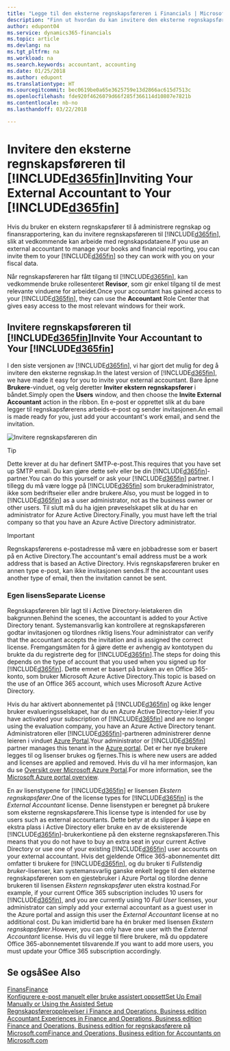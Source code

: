 ```yaml
---
title: "Legge til den eksterne regnskapsføreren i Financials | Microsoft-dokumentasjon"
description: "Finn ut hvordan du kan invitere den eksterne regnskapsføreren til Finance and Operations, Business edition."
author: edupont04
ms.service: dynamics365-financials
ms.topic: article
ms.devlang: na
ms.tgt_pltfrm: na
ms.workload: na
ms.search.keywords: accountant, accounting
ms.date: 01/25/2018
ms.author: edupont
ms.translationtype: HT
ms.sourcegitcommit: bec0619be0a65e3625759e13d2866ac615d7513c
ms.openlocfilehash: fde920f4626079d66f285f366114d10807e7821b
ms.contentlocale: nb-no
ms.lasthandoff: 03/22/2018

---
```

# <a name="inviting-your-external-accountant-to-your-included365finincludesd365finmdmd"></a><span data-ttu-id="7eec3-103">Invitere den eksterne regnskapsføreren til [!INCLUDE[d365fin](includes/d365fin_md.md)]</span><span class="sxs-lookup"><span data-stu-id="7eec3-103">Inviting Your External Accountant to Your [!INCLUDE[d365fin](includes/d365fin_md.md)]</span></span>
<span data-ttu-id="7eec3-104">Hvis du bruker en ekstern regnskapsfører til å administrere regnskap og finansrapportering, kan du invitere regnskapsføreren til [!INCLUDE[d365fin](includes/d365fin_md.md)], slik at vedkommende kan arbeide med regnskapsdataene.</span><span class="sxs-lookup"><span data-stu-id="7eec3-104">If you use an external accountant to manage your books and financial reporting, you can invite them to your [!INCLUDE[d365fin](includes/d365fin_md.md)] so they can work with you on your fiscal data.</span></span>

<span data-ttu-id="7eec3-105">Når regnskapsføreren har fått tilgang til [!INCLUDE[d365fin](includes/d365fin_md.md)], kan vedkommende bruke rollesenteret **Revisor**, som gir enkel tilgang til de mest relevante vinduene for arbeidet.</span><span class="sxs-lookup"><span data-stu-id="7eec3-105">Once your accountant has gained access to your [!INCLUDE[d365fin](includes/d365fin_md.md)], they can use the **Accountant** Role Center that gives easy access to the most relevant windows for their work.</span></span>  

## <a name="invite-your-accountant-to-your-included365finincludesd365finmdmd"></a><span data-ttu-id="7eec3-106">Invitere regnskapsføreren til [!INCLUDE[d365fin](includes/d365fin_md.md)]</span><span class="sxs-lookup"><span data-stu-id="7eec3-106">Invite Your Accountant to Your [!INCLUDE[d365fin](includes/d365fin_md.md)]</span></span>
<span data-ttu-id="7eec3-107">I den siste versjonen av [!INCLUDE[d365fin](includes/d365fin_md.md)], vi har gjort det mulig for deg å invitere den eksterne regnskap.</span><span class="sxs-lookup"><span data-stu-id="7eec3-107">In the latest version of [!INCLUDE[d365fin](includes/d365fin_md.md)], we have made it easy for you to invite your external accountant.</span></span> <span data-ttu-id="7eec3-108">Bare åpne **Brukere**-vinduet, og velg deretter **Inviter ekstern regnskapsfører** i båndet.</span><span class="sxs-lookup"><span data-stu-id="7eec3-108">Simply open the **Users** window, and then choose the **Invite External Accountant** action in the ribbon.</span></span> <span data-ttu-id="7eec3-109">En e-post er opprettet slik at du bare legger til regnskapsførerens arbeids-e-post og sender invitasjonen.</span><span class="sxs-lookup"><span data-stu-id="7eec3-109">An email is made ready for you, just add your accountant's work email, and send the invitation.</span></span>  

![Invitere regnskapsføreren din](./media/finance-invite-accountant/invite-accountant.png)

> [!TIP]  
>  <span data-ttu-id="7eec3-111">Dette krever at du har definert SMTP-e-post.</span><span class="sxs-lookup"><span data-stu-id="7eec3-111">This requires that you have set up SMTP email.</span></span> <span data-ttu-id="7eec3-112">Du kan gjøre dette selv eller be din [!INCLUDE[d365fin](includes/d365fin_md.md)]-partner.</span><span class="sxs-lookup"><span data-stu-id="7eec3-112">You can do this yourself or ask your [!INCLUDE[d365fin](includes/d365fin_md.md)] partner.</span></span> <span data-ttu-id="7eec3-113">I tillegg du må være logge på [!INCLUDE[d365fin](includes/d365fin_md.md)] som brukeradministrator, ikke som bedriftseier eller andre brukere.</span><span class="sxs-lookup"><span data-stu-id="7eec3-113">Also, you must be logged in to [!INCLUDE[d365fin](includes/d365fin_md.md)] as a user administrator, not as the business owner or other users.</span></span> <span data-ttu-id="7eec3-114">Til slutt må du ha igjen prøveselskapet slik at du har en administrator for Azure Active Directory.</span><span class="sxs-lookup"><span data-stu-id="7eec3-114">Finally, you must have left the trial company so that you have an Azure Active Directory administrator.</span></span>  

> [!IMPORTANT]  
>  <span data-ttu-id="7eec3-115">Regnskapsførerens e-postadresse må være en jobbadresse som er basert på en Active Directory.</span><span class="sxs-lookup"><span data-stu-id="7eec3-115">The accountant's email address must be a work address that is based an Active Directory.</span></span> <span data-ttu-id="7eec3-116">Hvis regnskapsføreren bruker en annen type e-post, kan ikke invitasjonen sendes.</span><span class="sxs-lookup"><span data-stu-id="7eec3-116">If the accountant uses another type of email, then the invitation cannot be sent.</span></span>  

### <a name="separate-license"></a><span data-ttu-id="7eec3-117">Egen lisens</span><span class="sxs-lookup"><span data-stu-id="7eec3-117">Separate License</span></span>
<span data-ttu-id="7eec3-118">Regnskapsføreren blir lagt til i Active Directory-leietakeren din bakgrunnen.</span><span class="sxs-lookup"><span data-stu-id="7eec3-118">Behind the scenes, the accountant is added to your Active Directory tenant.</span></span> <span data-ttu-id="7eec3-119">Systemansvarlig kan kontrollere at regnskapsføreren godtar invitasjonen og tilordnes riktig lisens.</span><span class="sxs-lookup"><span data-stu-id="7eec3-119">Your administrator can verify that the accountant accepts the invitation and is assigned the correct license.</span></span> <span data-ttu-id="7eec3-120">Fremgangsmåten for å gjøre dette er avhengig av kontotypen du brukte da du registrerte deg for [!INCLUDE[d365fin](includes/d365fin_md.md)].</span><span class="sxs-lookup"><span data-stu-id="7eec3-120">The steps for doing this depends on the type of account that you used when you signed up for [!INCLUDE[d365fin](includes/d365fin_md.md)].</span></span> <span data-ttu-id="7eec3-121">Dette emnet er basert på bruken av en Office 365-konto, som bruker Microsoft Azure Active Directory.</span><span class="sxs-lookup"><span data-stu-id="7eec3-121">This topic is based on the use of an Office 365 account, which uses Microsoft Azure Active Directory.</span></span>  

<span data-ttu-id="7eec3-122">Hvis du har aktivert abonnementet på [!INCLUDE[d365fin](includes/d365fin_md.md)] og ikke lenger bruker evalueringsselskapet, har du en Azure Active Directory-leier.</span><span class="sxs-lookup"><span data-stu-id="7eec3-122">If you have activated your subscription of [!INCLUDE[d365fin](includes/d365fin_md.md)] and are no longer using the evaluation company, you have an Azure Active Directory tenant.</span></span> <span data-ttu-id="7eec3-123">Administratoren eller [!INCLUDE[d365fin](includes/d365fin_md.md)]-partneren administrerer denne leieren i vinduet [Azure Portal](https://portal.azure.com).</span><span class="sxs-lookup"><span data-stu-id="7eec3-123">Your administrator or [!INCLUDE[d365fin](includes/d365fin_md.md)] partner manages this tenant in the [Azure portal](https://portal.azure.com).</span></span> <span data-ttu-id="7eec3-124">Det er her nye brukere legges til og lisenser brukes og fjernes.</span><span class="sxs-lookup"><span data-stu-id="7eec3-124">This is where new users are added and licenses are applied and removed.</span></span> <span data-ttu-id="7eec3-125">Hvis du vil ha mer informasjon, kan du se [Oversikt over Microsoft Azure Portal](https://docs.microsoft.com/en-us/azure/azure-portal-overview).</span><span class="sxs-lookup"><span data-stu-id="7eec3-125">For more information, see the [Microsoft Azure portal overview](https://docs.microsoft.com/en-us/azure/azure-portal-overview).</span></span>  

<span data-ttu-id="7eec3-126">En av lisenstypene for [!INCLUDE[d365fin](includes/d365fin_md.md)] er lisensen *Ekstern regnskapsfører*.</span><span class="sxs-lookup"><span data-stu-id="7eec3-126">One of the license types for [!INCLUDE[d365fin](includes/d365fin_md.md)] is the *External Accountant* license.</span></span> <span data-ttu-id="7eec3-127">Denne lisenstypen er beregnet på brukere som eksterne regnskapsførere.</span><span class="sxs-lookup"><span data-stu-id="7eec3-127">This license type is intended for use by users such as external accountants.</span></span> <span data-ttu-id="7eec3-128">Dette betyr at du slipper å kjøpe en ekstra plass i Active Directory eller bruke en av de eksisterende [!INCLUDE[d365fin](includes/d365fin_md.md)]-brukerkontiene på den eksterne regnskapsføreren.</span><span class="sxs-lookup"><span data-stu-id="7eec3-128">This means that you do not have to buy an extra seat in your current Active Directory or use one of your existing [!INCLUDE[d365fin](includes/d365fin_md.md)] user accounts on your external accountant.</span></span> <span data-ttu-id="7eec3-129">Hvis det gjeldende Office 365-abonnementet ditt omfatter ti brukere for [!INCLUDE[d365fin](includes/d365fin_md.md)], og du bruker ti *Fullstendig bruker*-lisenser, kan systemansvarlig ganske enkelt legge til den eksterne regnskapsføreren som en gjestebruker i Azure Portal og tilordne denne brukeren til lisensen *Ekstern regnskapsfører* uten ekstra kostnad.</span><span class="sxs-lookup"><span data-stu-id="7eec3-129">For example, if your current Office 365 subscription includes 10 users for [!INCLUDE[d365fin](includes/d365fin_md.md)], and you are currently using 10 *Full User* licenses, your administrator can simply add your external accountant as a guest user in the Azure portal and assign this user the *External Accountant* license at no additional cost.</span></span> <span data-ttu-id="7eec3-130">Du kan imidlertid bare ha én bruker med lisensen *Ekstern regnskapsfører*.</span><span class="sxs-lookup"><span data-stu-id="7eec3-130">However, you can only have one user with the *External Accountant* license.</span></span> <span data-ttu-id="7eec3-131">Hvis du vil legge til flere brukere, må du oppdatere Office 365-abonnementet tilsvarende.</span><span class="sxs-lookup"><span data-stu-id="7eec3-131">If you want to add more users, you must update your Office 365 subscription accordingly.</span></span>  

## <a name="see-also"></a><span data-ttu-id="7eec3-132">Se også</span><span class="sxs-lookup"><span data-stu-id="7eec3-132">See Also</span></span>
[<span data-ttu-id="7eec3-133">Finans</span><span class="sxs-lookup"><span data-stu-id="7eec3-133">Finance</span></span>](finance.md)  
[<span data-ttu-id="7eec3-134">Konfigurere e-post manuelt eller bruke assistert oppsett</span><span class="sxs-lookup"><span data-stu-id="7eec3-134">Set Up Email Manually or Using the Assisted Setup</span></span>](madeira-how-setup-email.md)  
[<span data-ttu-id="7eec3-135">Regnskapsføreropplevelser i Finance and Operations, Business edition </span><span class="sxs-lookup"><span data-stu-id="7eec3-135">Accountant Experiences in Finance and Operations, Business edition </span></span>](finance-accounting.md)  
[<span data-ttu-id="7eec3-136">Finance and Operations, Business edition for regnskapsførere på Microsoft.com</span><span class="sxs-lookup"><span data-stu-id="7eec3-136">Finance and Operations, Business edition for Accountants on Microsoft.com</span></span>](https://www.microsoft.com/en-us/dynamics365/financial-insights-for-accountants)  

